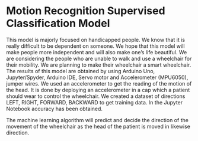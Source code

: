 # Motion Recognition Supervised Classification Model

This model is majorly focused on handicapped people. We know that it is really difficult to be dependent on someone. We hope that this model will make people more independent and will also make one’s life beautiful. We are considering the people who are unable to walk and use a wheelchair for their mobility. We are planning to make their wheelchair a smart wheelchair.
The results of this model are obtained by using Arduino Uno, Jupyter/Spyder, Arduino IDE, Servo motor and Accelerometer (MPU6050), jumper wires.
We used an accelerometer to get the reading of the motion of the head. It is done by deploying an accelerometer in a cap which a patient should wear to control the wheelchair. We created a dataset of directions LEFT, RIGHT, FORWARD, BACKWARD to get training data.
In the Jupyter Notebook accuracy has been obtained.

The machine learning algorithm will predict and decide the direction of the movement of the wheelchair as the head of the patient is moved in likewise direction.
